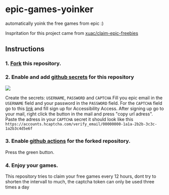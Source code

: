 # epic-games-yoinker
automatically yoink the free games from epic :)

Inspritation for this project came from [xuac/claim-epic-freebies](https://github.com/xuac/claim-epic-freebies)

## Instructions

### 1. [Fork](https://github.com/rodeknopje/epic-games-yoinker/fork) this repository.

### 2. Enable and add [github secrets](../../settings/secrets) for this repository

   
   <p align="ceneter"><img src="https://i.imgur.com/wJ5gXaZ.png"></p>
   
   Create the secrets: `USERNAME`, `PASSWORD` and `CAPTCHA`
   Fill you epic email in the `USERNAME` field and your password in the `PASSWORD` field.
   For the `CAPTCHA` field go to this [link](https://dashboard.hcaptcha.com/signup?type=accessibility) and fill sign up for Accessibility Access. After signing up go to your mail,    right click the button in the mail and press "copy url adress". Paste the adress in your `CAPTCHA` secret it should look like this `https://accounts.hcaptcha.com/verify_email/00000000-1a1a-2b2b-3c3c-1a2b3c4d5e6f`
   
   
   


### 3. Enable [github actions](../../actions) for the forked repository.
   Press the green button.
   
### 4. Enjoy your games.
   This repository tries to claim your free games every 12 hours, dont try to shorten the intervall to much, the captcha token can only be used three times a day

